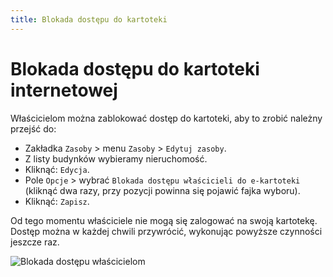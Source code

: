 ```yaml
---
title: Blokada dostępu do kartoteki
---
```


# Blokada dostępu do kartoteki internetowej

Właścicielom można zablokować dostęp do kartoteki, aby to zrobić należny przejść do:

- Zakładka `Zasoby` > menu `Zasoby` > `Edytuj zasoby`.
- Z listy budynków wybieramy nieruchomość.
- Kliknąć: `Edycja`.
- Pole `Opcje` > wybrać `Blokada dostępu właścicieli do e-kartoteki` (kliknąć dwa razy, przy pozycji powinna się pojawić fajka wyboru).
- Kliknąć: `Zapisz`.

Od tego momentu właściciele nie mogą się zalogować na swoją kartotekę. Dostęp można w każdej chwili przywrócić, wykonując powyższe czynności jeszcze raz.

![Blokada dostępu właścicielom](blokadakartoteki.gif)